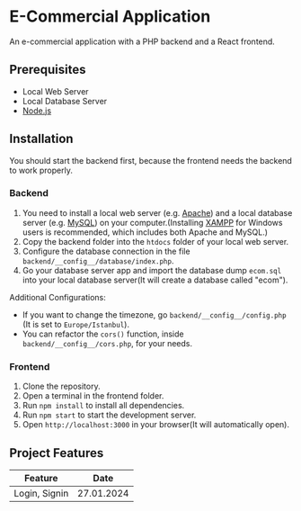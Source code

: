 # E-Commercial Application

An e-commercial application with a PHP backend and a React frontend.

## Prerequisites

- Local Web Server
- Local Database Server
- [Node.js](https://nodejs.org/en/)

## Installation

You should start the backend first, because the frontend needs the backend to work properly.

### Backend

1. You need to install a local web server (e.g. [Apache](https://httpd.apache.org/)) and a local database server (e.g. [MySQL](https://www.mysql.com/)) on your computer.(Installing [XAMPP](https://www.apachefriends.org/tr/index.html) for Windows users is recommended, which includes both Apache and MySQL.)
2. Copy the backend folder into the `htdocs` folder of your local web server.
3. Configure the database connection in the file `backend/__config__/database/index.php`.
4. Go your database server app and import the database dump `ecom.sql` into your local database server(It will create a database called "ecom").

Additional Configurations:
- If you want to change the timezone, go `backend/__config__/config.php` (It is set to `Europe/Istanbul`). 
- You can refactor the `cors()` function, inside `backend/__config__/cors.php`, for your needs.

### Frontend

1. Clone the repository.
2. Open a terminal in the frontend folder.
3. Run `npm install` to install all dependencies.
4. Run `npm start` to start the development server.
5. Open `http://localhost:3000` in your browser(It will automatically open).

## Project Features

| Feature       | Date       |
| ------------- | ---------- |
| Login, Signin | 27.01.2024 |
